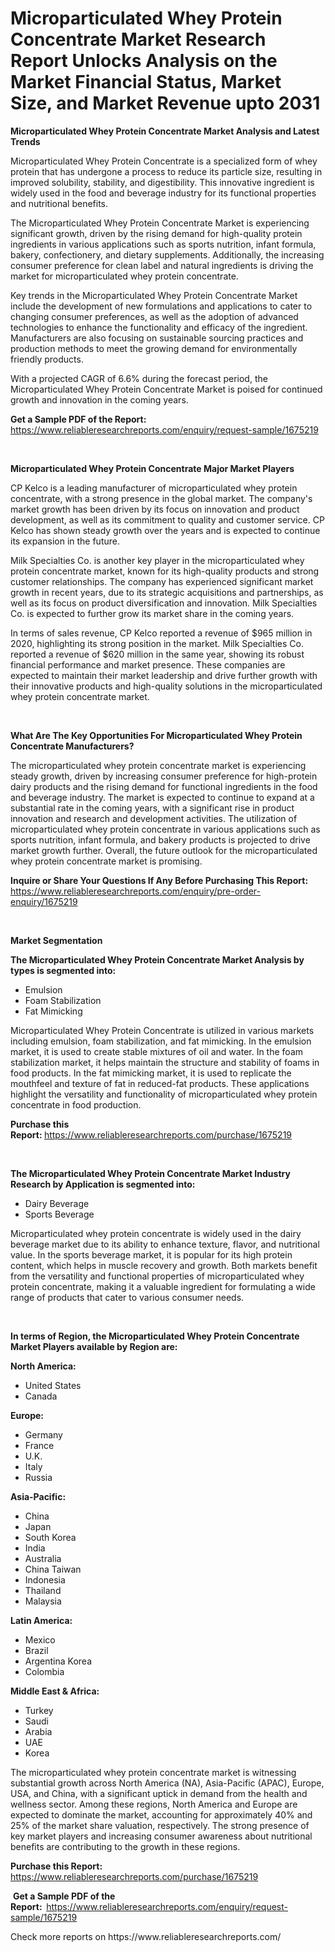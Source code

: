 <p><h1>Microparticulated Whey Protein Concentrate Market Research Report Unlocks Analysis on the Market Financial Status, Market Size, and Market Revenue upto 2031</h1></p><p><strong>Microparticulated Whey Protein Concentrate Market Analysis and Latest Trends</strong></p>
<p><p>Microparticulated Whey Protein Concentrate is a specialized form of whey protein that has undergone a process to reduce its particle size, resulting in improved solubility, stability, and digestibility. This innovative ingredient is widely used in the food and beverage industry for its functional properties and nutritional benefits.</p><p>The Microparticulated Whey Protein Concentrate Market is experiencing significant growth, driven by the rising demand for high-quality protein ingredients in various applications such as sports nutrition, infant formula, bakery, confectionery, and dietary supplements. Additionally, the increasing consumer preference for clean label and natural ingredients is driving the market for microparticulated whey protein concentrate.</p><p>Key trends in the Microparticulated Whey Protein Concentrate Market include the development of new formulations and applications to cater to changing consumer preferences, as well as the adoption of advanced technologies to enhance the functionality and efficacy of the ingredient. Manufacturers are also focusing on sustainable sourcing practices and production methods to meet the growing demand for environmentally friendly products.</p><p>With a projected CAGR of 6.6% during the forecast period, the Microparticulated Whey Protein Concentrate Market is poised for continued growth and innovation in the coming years.</p></p>
<p><strong>Get a Sample PDF of the Report:&nbsp;</strong> <a href="https://www.reliableresearchreports.com/enquiry/request-sample/1675219">https://www.reliableresearchreports.com/enquiry/request-sample/1675219</a></p>
<p>&nbsp;</p>
<p><strong>Microparticulated Whey Protein Concentrate Major Market Players</strong></p>
<p><p>CP Kelco is a leading manufacturer of microparticulated whey protein concentrate, with a strong presence in the global market. The company's market growth has been driven by its focus on innovation and product development, as well as its commitment to quality and customer service. CP Kelco has shown steady growth over the years and is expected to continue its expansion in the future.</p><p>Milk Specialties Co. is another key player in the microparticulated whey protein concentrate market, known for its high-quality products and strong customer relationships. The company has experienced significant market growth in recent years, due to its strategic acquisitions and partnerships, as well as its focus on product diversification and innovation. Milk Specialties Co. is expected to further grow its market share in the coming years.</p><p>In terms of sales revenue, CP Kelco reported a revenue of $965 million in 2020, highlighting its strong position in the market. Milk Specialties Co. reported a revenue of $620 million in the same year, showing its robust financial performance and market presence. These companies are expected to maintain their market leadership and drive further growth with their innovative products and high-quality solutions in the microparticulated whey protein concentrate market.</p></p>
<p>&nbsp;</p>
<p><strong>What Are The Key Opportunities For Microparticulated Whey Protein Concentrate Manufacturers?</strong></p>
<p><p>The microparticulated whey protein concentrate market is experiencing steady growth, driven by increasing consumer preference for high-protein dairy products and the rising demand for functional ingredients in the food and beverage industry. The market is expected to continue to expand at a substantial rate in the coming years, with a significant rise in product innovation and research and development activities. The utilization of microparticulated whey protein concentrate in various applications such as sports nutrition, infant formula, and bakery products is projected to drive market growth further. Overall, the future outlook for the microparticulated whey protein concentrate market is promising.</p></p>
<p><strong>Inquire or Share Your Questions If Any Before Purchasing This Report:</strong> <a href="https://www.reliableresearchreports.com/enquiry/pre-order-enquiry/1675219">https://www.reliableresearchreports.com/enquiry/pre-order-enquiry/1675219</a></p>
<p>&nbsp;</p>
<p><strong>Market Segmentation</strong></p>
<p><strong>The Microparticulated Whey Protein Concentrate Market Analysis by types is segmented into:</strong></p>
<p><ul><li>Emulsion</li><li>Foam Stabilization</li><li>Fat Mimicking</li></ul></p>
<p><p>Microparticulated Whey Protein Concentrate is utilized in various markets including emulsion, foam stabilization, and fat mimicking. In the emulsion market, it is used to create stable mixtures of oil and water. In the foam stabilization market, it helps maintain the structure and stability of foams in food products. In the fat mimicking market, it is used to replicate the mouthfeel and texture of fat in reduced-fat products. These applications highlight the versatility and functionality of microparticulated whey protein concentrate in food production.</p></p>
<p><strong>Purchase this Report:&nbsp;</strong><a href="https://www.reliableresearchreports.com/purchase/1675219">https://www.reliableresearchreports.com/purchase/1675219</a></p>
<p>&nbsp;</p>
<p><strong>The Microparticulated Whey Protein Concentrate Market Industry Research by Application is segmented into:</strong></p>
<p><ul><li>Dairy Beverage</li><li>Sports Beverage</li></ul></p>
<p><p>Microparticulated whey protein concentrate is widely used in the dairy beverage market due to its ability to enhance texture, flavor, and nutritional value. In the sports beverage market, it is popular for its high protein content, which helps in muscle recovery and growth. Both markets benefit from the versatility and functional properties of microparticulated whey protein concentrate, making it a valuable ingredient for formulating a wide range of products that cater to various consumer needs.</p></p>
<p>&nbsp;</p>
<p><strong>In terms of Region, the Microparticulated Whey Protein Concentrate Market Players available by Region are:</strong></p>
<p>
    <p> <strong> North America: </strong>
        <ul>
            <li>United States</li>
            <li>Canada</li>
        </ul>
        </p> 
    <p> <strong> Europe: </strong>
        <ul>
            <li>Germany</li>
            <li>France</li>
            <li>U.K.</li>
            <li>Italy</li>
            <li>Russia</li>
        </ul>
        </p> 
    <p> <strong> Asia-Pacific: </strong>
        <ul>
            <li>China</li>
            <li>Japan</li>
            <li>South Korea</li>
            <li>India</li>
            <li>Australia</li>
            <li>China Taiwan</li>
            <li>Indonesia</li>
            <li>Thailand</li>
            <li>Malaysia</li>
        </ul>
        </p> 
    <p> <strong> Latin America: </strong>
        <ul>
            <li>Mexico</li>
            <li>Brazil</li>
            <li>Argentina Korea</li>
            <li>Colombia</li>
        </ul>
        </p> 
    <p> <strong> Middle East & Africa: </strong>
        <ul>
            <li>Turkey</li>
            <li>Saudi</li>
            <li>Arabia</li>
            <li>UAE</li>
            <li>Korea</li>
        </ul>
    </p>
    </p>
<p><p>The microparticulated whey protein concentrate market is witnessing substantial growth across North America (NA), Asia-Pacific (APAC), Europe, USA, and China, with a significant uptick in demand from the health and wellness sector. Among these regions, North America and Europe are expected to dominate the market, accounting for approximately 40% and 25% of the market share valuation, respectively. The strong presence of key market players and increasing consumer awareness about nutritional benefits are contributing to the growth in these regions.</p></p>
<p><strong>Purchase this Report: </strong><a href="https://www.reliableresearchreports.com/purchase/1675219">https://www.reliableresearchreports.com/purchase/1675219</a></p>
<p>&nbsp;<strong>Get a Sample PDF of the Report:&nbsp;&nbsp;</strong><a href="https://www.reliableresearchreports.com/enquiry/request-sample/1675219">https://www.reliableresearchreports.com/enquiry/request-sample/1675219</a></p>
<p><strong></strong></p>
<p>Check more reports on https://www.reliableresearchreports.com/</p>